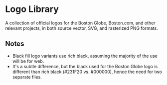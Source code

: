 Logo Library
=====

A collection of official logos for the Boston Globe, Boston.com, and other relevant projects, in both source vector, SVG, and rasterized PNG formats.

## Notes
- Black fill logo variants use rich black, assuming the majority of the use will be for web.
- It's a subtle difference, but the black used for the Boston Globe logo is different than rich black (#231F20 vs. #000000), hence the need for two separate files.